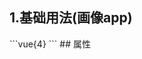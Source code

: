 ## 1.基础用法(画像app)
<demob716d2aa9d96 />
```vue{4}
<template>
    <gradient-ring-chart-2 :value="v" subTitle="风险指数" valueUnit="%"></gradient-ring-chart-2>
</template>
<script setup>;
import { ref } from 'vue';

const v = ref(50);

</script>
<style lang="scss" scoped>
.zrx-chart {
    background-color: white;
    padding: 32px;
    &:after {
        content: '';
        position: absolute;
        top: 50%;
        left: 50%;
        transform: translate(-50%, -50%);
        width: 140px;
        height: 140px;
        border-radius: 50%;
        border: 14px solid rgb(238, 240, 245);
        mask-image: linear-gradient(180deg, red, transparent);
    }
}
</style>
```
## 属性
<demo761aae2f592c />
<script setup>
import demob716d2aa9d96 from '../../document/gradientRingChart2/1.基础用法(画像app).vue'
import demo761aae2f592c from '../../document/gradientRingChart2/属性.vue'
</script>